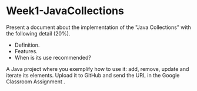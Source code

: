 # Week1-JavaCollections

Present a document about the implementation of the "Java Collections" with the following detail (20%).
  - Definition.
  - Features.
  - When is its use recommended?

A Java project where you exemplify how to use it: add, remove, update and iterate its elements. Upload it to GitHub and send the URL in the Google Classroom Assignment .
